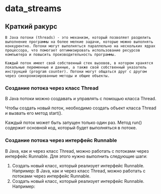 # data_streams

## Краткий ракурс
`В Java потоки (threads) - это механизм, который позволяет разделить выполнение программы на более мелкие задачи,
которые можно выполнять конкурентно.
Потоки могут выполняться параллельно на нескольких ядрах процессора,
что помогает оптимизировать использование ресурсов компьютера и повысить производительность программы.`

`Каждый поток имеет свой собственный стек вызовов, в котором хранятся локальные переменные и данные,
а также свой собственный указатель инструкций (program counter).
Потоки могут общаться друг с другом через синхронизированные методы и общие объекты.`

### Создание потока через класс Thread
В Java потоки можно создавать и управлять с помощью класса Thread.

Чтобы создать новый поток, необходимо создать объект класса Thread и вызвать его метод start().

Каждый поток может быть запущен только один раз. Метод run() содержит основной код, который будет выполняться в потоке.

### Создание потока через интерфейс Runnable
В Java, как и через класс Thread, можно работать с потоками через интерфейс Runnable. Для этого нужно выполнить следующие шаги:

1. Создать новый класс, который реализует интерфейс Runnable. Например:
   В Java, как и через класс Thread, можно работать с потоками через интерфейс Runnable.
2. Создать новый класс, который реализует интерфейс Runnable. Например:
